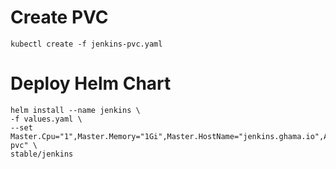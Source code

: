# Create PVC

```
kubectl create -f jenkins-pvc.yaml
```

# Deploy Helm Chart

```
helm install --name jenkins \
-f values.yaml \
--set Master.Cpu="1",Master.Memory="1Gi",Master.HostName="jenkins.ghama.io",Agent.Cpu="1",Agent.Memory="1Gi",Persistence.Enabled=true,Persistence.ExistingClaim="jenkins-pvc" \
stable/jenkins
```
